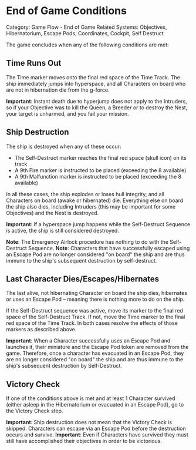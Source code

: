 # End of Game Conditions

Category: Game Flow - End of Game
Related Systems: Objectives, Hibernatorium, Escape Pods, Coordinates, Cockpit, Self Destruct

The game concludes when any of the following conditions are met:

## Time Runs Out

The Time marker moves onto the final red space of the Time Track. The ship immediately jumps into hyperspace, and all Characters on board who are not in hibernation die from the g-force.

**Important**: Instant death due to hyperjump does not apply to the Intruders, so if your Objective was to kill the Queen, a Breeder or to destroy the Nest, your target is unharmed, and you fail your mission.

## Ship Destruction

The ship is destroyed when any of these occur:

- The Self-Destruct marker reaches the final red space (skull icon) on its track
- A 9th Fire marker is instructed to be placed (exceeding the 8 available)
- A 9th Malfunction marker is instructed to be placed (exceeding the 8 available)

In all these cases, the ship explodes or loses hull integrity, and all Characters on board (awake or hibernated) die. Everything else on board the ship also dies, including Intruders (this may be important for some Objectives) and the Nest is destroyed.

**Important**: If a hyperspace jump happens while the Self-Destruct Sequence is active, the ship is still considered destroyed.

**Note**: The Emergency Airlock procedure has nothing to do with the Self-Destruct Sequence.
**Note**: Characters that have successfully escaped using an Escape Pod are no longer considered "on board" the ship and are thus immune to the ship's subsequent destruction by self-destruct.

## Last Character Dies/Escapes/Hibernates

The last alive, not hibernating Character on board the ship dies, hibernates or uses an Escape Pod – meaning there is nothing more to do on the ship.

If the Self-Destruct sequence was active, move its marker to the final red space of the Self-Destruct Track. If not, move the Time marker to the final red space of the Time Track. In both cases resolve the effects of those markers as described above.

**Important**: When a Character successfully uses an Escape Pod and launches it, their miniature and the Escape Pod token are removed from the game. Therefore, once a character has evacuated in an Escape Pod, they are no longer considered "on board" the ship and are thus immune to the ship's subsequent destruction by Self-Destruct. 

## Victory Check

If one of the conditions above is met and at least 1 Character survived (either asleep in the Hibernatorium or evacuated in an Escape Pod), go to the Victory Check step.

**Important**: Ship destruction does not mean that the Victory Check is skipped. Characters can escape via an Escape Pod before the destruction occurs and survive.
**Important**: Even if Characters have survived they must still have accomplished their objectives in order to be victorious.